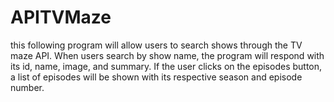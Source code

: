 # APITVMaze

this following program will allow users to search shows through the TV maze API. When users search by show name, the program will respond with its id, name, image, and summary. If the user clicks on the episodes button, a list of episodes will be shown with its respective season and episode number. 
